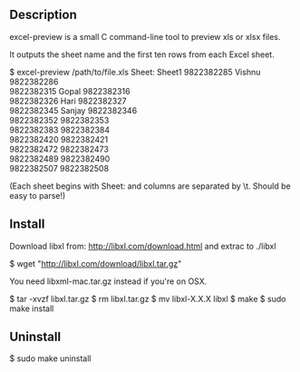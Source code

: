 ## Description

excel-preview is a small C command-line tool to preview xls or xlsx files.

It outputs the sheet name and the first ten rows from each Excel sheet.

$ excel-preview /path/to/file.xls
Sheet: Sheet1
9822382285  Vishnu  9822382286                
9822382315  Gopal 9822382316                
9822382326  Hari  9822382327                
9822382345  Sanjay  9822382346                
9822382352    9822382353                
9822382383    9822382384                
9822382420    9822382421                
9822382472    9822382473                
9822382489    9822382490                
9822382507    9822382508                

(Each sheet begins with Sheet: and columns are separated by \t. Should be easy to parse!)

## Install

Download libxl from: http://libxl.com/download.html and extrac to ./libxl

$ wget "http://libxl.com/download/libxl.tar.gz"

You need libxml-mac.tar.gz instead if you're on OSX.

$ tar -xvzf libxl.tar.gz
$ rm libxl.tar.gz
$ mv libxl-X.X.X libxl
$ make
$ sudo make install

## Uninstall

$ sudo make uninstall

